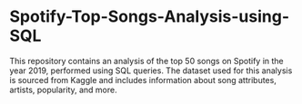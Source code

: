 # Spotify-Top-Songs-Analysis-using-SQL
This repository contains an analysis of the top 50 songs on Spotify in the year 2019, performed using SQL queries. The dataset used for this analysis is sourced from Kaggle and includes information about song attributes, artists, popularity, and more.
